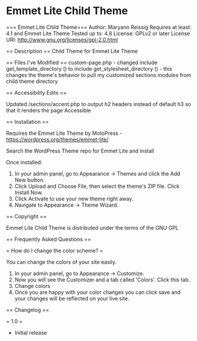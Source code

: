 # Emmet Lite Child Theme
=== Emmet Lite Child Theme===
Author: Maryann Reissig
Requires at least: 4.1 and Emmet Lite Theme
Tested up to: 4.8
License: GPLv2 or later
License URI: http://www.gnu.org/licenses/gpl-2.0.html

== Description ==
Child Theme for Emmet Lite Theme

== Files I've Modified ==
custom-page.php - changed 
include get_template_directory () to include get_stylesheet_directory () - this changes the theme's behavior to pull 
my customized sections modules from child theme directory

== Accessibility Edits ==

Updated /sections/accent.php to output h2 headers instead of default h3 so that it renders the page Accessible

== Installation ==

Requires the Emmet Lite Theme by MotoPress - https://wordpress.org/themes/emmet-lite/

Search the WordPress Theme repo for Emmet Lite and install

Once installed:

1. In your admin panel, go to Appearance -> Themes and click the Add New button.
2. Click Upload and Choose File, then select the theme's ZIP file. Click Install Now.
3. Click Activate to use your new theme right away.
4. Navigate to Appearance -> Theme Wizard.

== Copyright ==

Emmet Lite Child Theme is distributed under the terms of the GNU GPL

== Frequently Asked Questions ==

= How do I change the color scheme? =

You can change the colors of your site easily.

1. In your admin panel, go to Appearance -> Customize.
2. Now you will see the Customizer and a tab called 'Colors'. Click this tab.
3. Change colors
4. Once you are happy with your color changes you can click save and your changes will be reflected on your live site.


== Changelog ==

= 1.0 =

* Initial release
